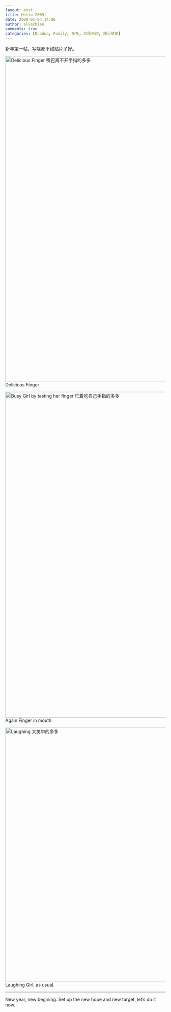 ```yaml
---
layout: post
title: Hello 2009!
date: 2009-01-04 14:06
author: alvachien
comments: true
categories: [Duoduo, Family, 多多, 红圈白炮, 随心随笔]
---
```

<div id="bp-5CD1AA99D25FD840_302-content">

新年第一帖，写啥都不如贴片子好。

<a title="Delicious Finger 嘴巴离不开手指的多多 by Alva Chien, on Flickr" href="http://www.flickr.com/photos/alvachien/3166760916/"><img src="http://farm4.static.flickr.com/3133/3166760916_f6c67ce4c5_b.jpg" alt="Delicious Finger 嘴巴离不开手指的多多" width="683" height="1024" /></a>
Delicious Finger

<a title="Busy Girl by tasting her finger 忙着吃自己手指的多多 by Alva Chien, on Flickr" href="http://www.flickr.com/photos/alvachien/3166763410/"><img src="http://farm4.static.flickr.com/3121/3166763410_5a87f8cd8b_b.jpg" alt="Busy Girl by tasting her finger 忙着吃自己手指的多多" width="683" height="1024" /></a>
Again Finger in mouth

<a title="Laughing 大笑中的多多 by Alva Chien, on Flickr" href="http://www.flickr.com/photos/alvachien/3165931501/"><img src="http://farm4.static.flickr.com/3087/3165931501_9defc067c4_b.jpg" alt="Laughing 大笑中的多多" width="800" /></a>
Laughing Girl, as usual.

<hr />New year, new begining. Set up the new hope and new target, let’s do it now.

</div>
